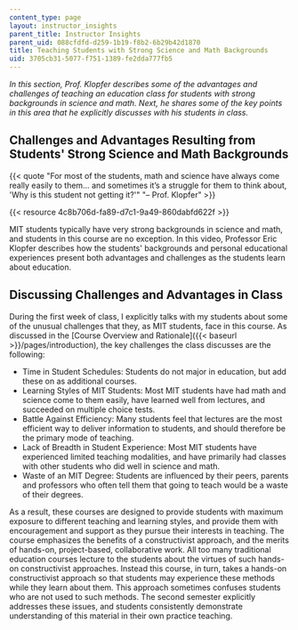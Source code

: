 ```yaml
---
content_type: page
layout: instructor_insights
parent_title: Instructor Insights
parent_uid: 088cfdfd-d259-1b19-f8b2-6b29b42d1870
title: Teaching Students with Strong Science and Math Backgrounds
uid: 3705cb31-5077-f751-1389-fe2dda777fb5
---
```


_In this section, Prof. Klopfer describes some of the advantages and challenges of teaching an education class for students with strong backgrounds in science and math. Next, he shares some of the key points in this area that he explicitly discusses with his students in class._

Challenges and Advantages Resulting from Students' Strong Science and Math Backgrounds
--------------------------------------------------------------------------------------

{{< quote "For most of the students, math and science have always come really easily to them… and sometimes it’s a struggle for them to think about, 'Why is this student not getting it?'" "– Prof. Klopfer" >}}

{{< resource 4c8b706d-fa89-d7c1-9a49-860dabfd622f >}}

MIT students typically have very strong backgrounds in science and math, and students in this course are no exception. In this video, Professor Eric Klopfer describes how the students' backgrounds and personal educational experiences present both advantages and challenges as the students learn about education.

Discussing Challenges and Advantages in Class
---------------------------------------------

During the first week of class, I explicitly talks with my students about some of the unusual challenges that they, as MIT students, face in this course. As discussed in the [Course Overview and Rationale]({{< baseurl >}}/pages/introduction), the key challenges the class discusses are the following:

*   Time in Student Schedules: Students do not major in education, but add these on as additional courses.
*   Learning Styles of MIT Students: Most MIT students have had math and science come to them easily, have learned well from lectures, and succeeded on multiple choice tests.
*   Battle Against Efficiency: Many students feel that lectures are the most efficient way to deliver information to students, and should therefore be the primary mode of teaching.
*   Lack of Breadth in Student Experience: Most MIT students have experienced limited teaching modalities, and have primarily had classes with other students who did well in science and math.
*   Waste of an MIT Degree: Students are influenced by their peers, parents and professors who often tell them that going to teach would be a waste of their degrees.

As a result, these courses are designed to provide students with maximum exposure to different teaching and learning styles, and provide them with encouragement and support as they pursue their interests in teaching. The course emphasizes the benefits of a constructivist approach, and the merits of hands-on, project-based, collaborative work. All too many traditional education courses lecture to the students about the virtues of such hands-on constructivist approaches. Instead this course, in turn, takes a hands-on constructivist approach so that students may experience these methods while they learn about them. This approach sometimes confuses students who are not used to such methods. The second semester explicitly addresses these issues, and students consistently demonstrate understanding of this material in their own practice teaching.